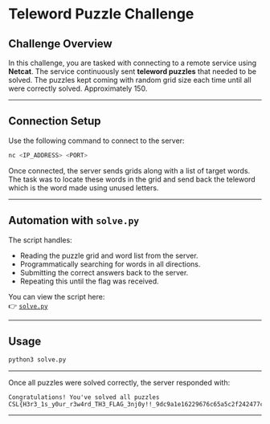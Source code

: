 # Teleword Puzzle Challenge

## Challenge Overview

In this challenge, you are tasked with connecting to a remote service using **Netcat**. The service continuously sent **teleword puzzles**  that needed to be solved. The puzzles kept coming with random grid size each time until all were correctly solved. Approximately 150.

---

##  Connection Setup

Use the following command to connect to the server:

```bash
nc <IP_ADDRESS> <PORT>
```

Once connected, the server sends grids along with a list of target words. The task was to locate these words in the grid and send back the teleword which is the word made using unused letters.

---

## Automation with `solve.py`


The script handles:

- Reading the puzzle grid and word list from the server.
- Programmatically searching for words in all directions.
- Submitting the correct answers back to the server.
- Repeating this until the flag was received.

You can view the script here:  
👉 [`solve.py`](solve.py)

---

##  Usage 



```bash
python3 solve.py 
```


---


Once all puzzles were solved correctly, the server responded with:
```
Congratulations! You've solved all puzzles
CSL{H3r3_1s_y0ur_r3w4rd_TH3_FLAG_3nj0y!!_9dc9a1e16229676c65a5c2f242477c6964181f2a_6}
```
---
